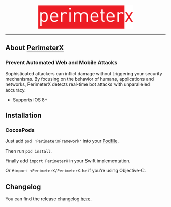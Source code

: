 <p align="center">
  <img height="75" src="assets/px-logo.png" />
</p>

---

## About [PerimeterX](https://www.perimeterx.com/) 

### Prevent Automated Web and Mobile Attacks
Sophisticated attackers can inflict damage without triggering your security mechanisms. By focusing on the behavior of humans, applications and networks, PerimeterX detects real-time bot attacks with unparalleled accuracy.

- Supports iOS 8+

## Installation

### CocoaPods

Just add `pod 'PerimeterXFramework'` into your [Podfile](https://guides.cocoapods.org/syntax/podfile.html).

Then run `pod install`.

Finally add `import PerimeterX` in your Swift implementation.

Or `#import <PerimeterX/PerimeterX.h>` if you're using Objective-C.<br>

## Changelog

You can find the release changelog [here]().
